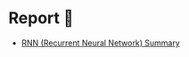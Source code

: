# Report 🔬

- [RNN (Recurrent Neural Network) Summary](https://elegant-tern-afc.notion.site/RNN-Recurrent-Neural-Network-Summary-b7e877641753455b8312eee478c3abec)
